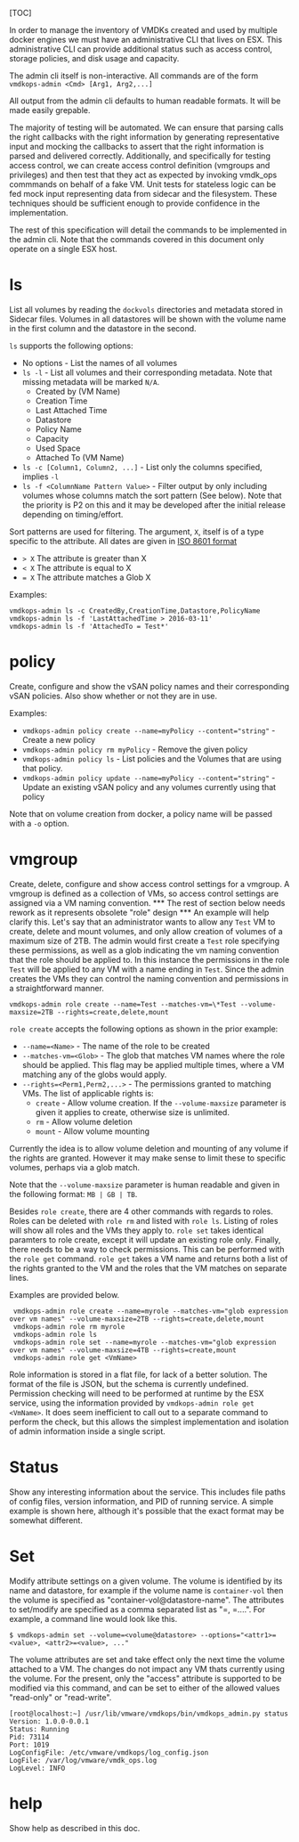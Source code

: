 [TOC]

In order to manage the inventory of VMDKs created and used by multiple docker engines we must have
an administrative CLI that lives on ESX. This administrative CLI can provide additional status such
as access control, storage policies, and disk usage and capacity.

The admin cli itself is non-interactive. All commands are of the form `vmdkops-admin <Cmd> [Arg1, Arg2,...]`

All output from the admin cli defaults to human readable formats. It will be made easily grepable.

The majority of testing will be automated. We can ensure that parsing calls the right callbacks with
the right information by generating representative input and mocking the callbacks to assert that
the right information is parsed and delivered correctly. Additionally, and specifically for testing
access control, we can create access control definition (vmgroups and privileges) 
and then test that they act as expected by invoking vmdk_ops commmands on behalf of a fake VM.
Unit
tests for stateless logic can be fed mock input representing data from sidecar and the filesystem.
These techniques should be sufficient enough to provide confidence in the implementation.

The rest of this specification will detail the commands to be implemented in the admin cli. Note
that the commands covered in this document only operate on a single ESX host.

# ls
List all volumes by reading the `dockvols` directories and metadata stored in Sidecar files.
Volumes in all datastores will be shown with the volume name in the first column and the datastore
in the second.

`ls` supports the following options:
  * No options - List the names of all volumes
  * `ls -l` - List all volumes and their corresponding metadata. Note that missing metadata will be
    marked `N/A`.
    * Created by (VM Name)
    * Creation Time
    * Last Attached Time
    * Datastore
    * Policy Name
    * Capacity
    * Used Space
    * Attached To (VM Name)
  * `ls -c [Column1, Column2, ...]` - List only the columns specified, implies `-l`
  * `ls -f <ColumnName Pattern Value>` - Filter output by only including volumes whose columns match the
                                         sort pattern (See below). Note that the priority is P2 on
                                         this and it may be developed after the initial release
                                         depending on timing/effort.

Sort patterns are used for filtering. The argument, `X`, itself is of a type specific to the attribute. All dates are given in [ISO 8601 format](https://en.wikipedia.org/wiki/ISO_8601)

 * `> X` The attribute is greater than X
 * `< X` The attribute is equal to X
 * `= X` The attribute matches a Glob X

Examples:
```
vmdkops-admin ls -c CreatedBy,CreationTime,Datastore,PolicyName
vmdkops-admin ls -f 'LastAttachedTime > 2016-03-11'
vmdkops-admin ls -f 'AttachedTo = Test*'
```

# policy
Create, configure and show the vSAN policy names and their corresponding vSAN policies. Also show whether or not they are in use.


Examples:
 * `vmdkops-admin policy create --name=myPolicy --content="string"` - Create a new policy
 * `vmdkops-admin policy rm myPolicy` - Remove the given policy
 * `vmdkops-admin policy ls` - List policies and the Volumes that are using that policy.
 * `vmdkops-admin policy update --name=myPolicy --content="string"` - Update an existing vSAN policy and
   any volumes currently using that policy

Note that on volume creation from docker, a policy name will be passed with a `-o` option.

# vmgroup
Create, delete, configure and show access control settings for a vmgroup.
A vmgroup is defined as a collection of VMs, so access control settings are assigned via a
VM naming convention.
*** The rest of section below needs rework as it represents obsolete "role" design ***
An example will help clarify
this. Let's say that an administrator wants to allow any `Test` VM to create, delete and mount
volumes, and only allow creation of volumes of a maximum size of 2TB. The admin would first create a
`Test` role specifying these permissions, as well as a glob indicating the vm naming convention that
the role should be applied to. In this instance the permissions in the role `Test` will be applied to any VM with a
name ending in `Test`. Since the admin creates the VMs they can control the naming convention and
permissions in a straightforward manner.

`vmdkops-admin role create --name=Test --matches-vm=\*Test --volume-maxsize=2TB --rights=create,delete,mount`

`role create` accepts the following options as shown in the prior example:
 * `--name=<Name>` - The name of the role to be created
 * `--matches-vm=<Glob>` - The glob that matches VM names where the role should be applied. This
                           flag may be applied multiple times, where a VM matching any of the globs would
                           apply.
 * `--rights=<Perm1,Perm2,...>` - The permissions granted to matching VMs. The list of applicable rights is:
   * `create` - Allow volume creation. If the `--volume-maxsize` parameter is given it applies to create, otherwise size is unlimited.
   * `rm` - Allow volume deletion
   * `mount` - Allow volume mounting

Currently the idea is to allow volume deletion and mounting of any volume if the rights are granted.
However it may make sense to limit these to specific volumes, perhaps via a glob match.

Note that the `--volume-maxsize` parameter is human readable and given in the following format: `MB | GB | TB`.

Besides `role create`, there are 4 other commands with regards to roles. Roles can be deleted with
`role rm` and listed with `role ls`. Listing of roles will show all roles and the VMs they apply
to. `role set` takes identical paramters to role create, except it will update an existing role
only. Finally, there needs to be a way to check permissions. This can be performed with the `role
get` command. `role get` takes a VM name and returns both a list of the rights granted to the VM and
the roles that the VM matches on separate lines.

Examples are provided below.
```
 vmdkops-admin role create --name=myrole --matches-vm="glob expression over vm names" --volume-maxsize=2TB --rights=create,delete,mount
 vmdkops-admin role rm myrole
 vmdkops-admin role ls
 vmdkops-admin role set --name=myrole --matches-vm="glob expression over vm names" --volume-maxsize=4TB --rights=create,mount
 vmdkops-admin role get <VmName>
```

Role information is stored in a flat file, for lack of a better solution. The format of the file
is JSON, but the schema is currently undefined. Permission checking will need to be performed at
runtime by the ESX service, using the information provided by `vmdkops-admin role get <VmName>`. It
does seem inefficient to call out to a separate command to perform the check, but this allows the
simplest implementation and isolation of admin information inside a single script.

# Status
Show any interesting information about the service. This includes file paths of config files, version
information, and PID of running service. A simple example is shown here, although it's possible
that the exact format may be somewhat different.

# Set
Modify attribute settings on a given volume. The volume is identified by its name and datastore, 
for example if the volume name is `container-vol` then the volume is specified as "container-vol@datastore-name".
The attributes to set/modify are specified as a comma separated list as "<attr1>=<value>, <attr2>=<value>....". For example,
a command line would look like this.

```
$ vmdkops-admin set --volume=<volume@datastore> --options="<attr1>=<value>, <attr2>=<value>, ..."
```

The volume attributes are set and take effect only the next time the volume attached to a VM. The changes do not impact any VM
thats currently using the volume. For the present, only the "access" attribute is supported to be modified via this command, and
can be set to either of the allowed values "read-only" or "read-write".

```
[root@localhost:~] /usr/lib/vmware/vmdkops/bin/vmdkops_admin.py status
Version: 1.0.0-0.0.1
Status: Running
Pid: 73114
Port: 1019
LogConfigFile: /etc/vmware/vmdkops/log_config.json
LogFile: /var/log/vmware/vmdk_ops.log
LogLevel: INFO
```

# help
Show help as described in this doc.
